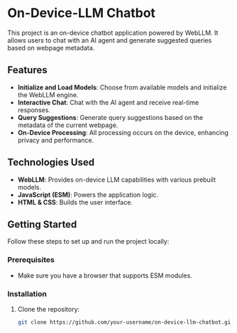 # On-Device-LLM Chatbot

This project is an on-device chatbot application powered by WebLLM. It allows users to chat with an AI agent and generate suggested queries based on webpage metadata.

## Features
- **Initialize and Load Models**: Choose from available models and initialize the WebLLM engine.
- **Interactive Chat**: Chat with the AI agent and receive real-time responses.
- **Query Suggestions**: Generate query suggestions based on the metadata of the current webpage.
- **On-Device Processing**: All processing occurs on the device, enhancing privacy and performance.

## Technologies Used
- **WebLLM**: Provides on-device LLM capabilities with various prebuilt models.
- **JavaScript (ESM)**: Powers the application logic.
- **HTML & CSS**: Builds the user interface.

## Getting Started
Follow these steps to set up and run the project locally:

### Prerequisites
- Make sure you have a browser that supports ESM modules.

### Installation
1. Clone the repository:
   ```bash
   git clone https://github.com/your-username/on-device-llm-chatbot.git
